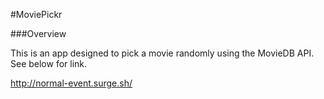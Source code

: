 #MoviePickr

###Overview

This is an app designed to pick a movie randomly using the MovieDB API. See below for link.

http://normal-event.surge.sh/